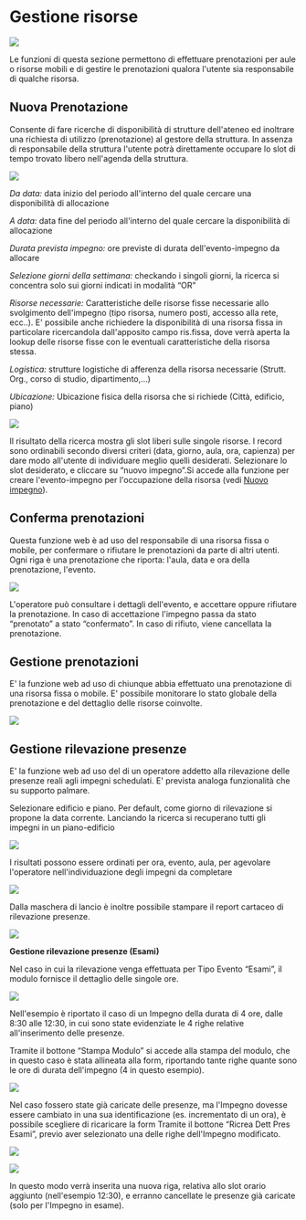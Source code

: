 ﻿
# Gestione risorse

![](uploads/images/up_manual_20100303_130303.png)

Le funzioni di questa sezione permettono di effettuare prenotazioni per aule o risorse mobili e di gestire le prenotazioni qualora l'utente sia responsabile di qualche risorsa.

## Nuova Prenotazione
Consente di fare ricerche di disponibilità di strutture dell'ateneo ed inoltrare una richiesta di utilizzo (prenotazione) al gestore della struttura. In assenza di responsabile della struttura l'utente potrà direttamente occupare lo slot di tempo trovato libero nell'agenda della struttura.

![](uploads/images/up_manual_20100303_130600.png)

_Da data:_ data inizio del periodo all'interno del quale cercare una disponibilità di allocazione  

_A data:_ data fine del periodo all'interno del quale cercare la disponibilità di allocazione  

_Durata prevista impegno:_ ore previste di durata dell'evento-impegno da allocare  

_Selezione giorni della settimana:_ checkando i singoli giorni, la ricerca si concentra solo sui giorni indicati in modalità “OR”  

_Risorse necessarie:_ Caratteristiche delle risorse fisse necessarie allo svolgimento dell'impegno (tipo risorsa, numero posti, accesso alla rete, ecc..).
E' possibile anche richiedere la disponibilità di una risorsa fissa in particolare ricercandola dall'apposito campo ris.fissa, dove verrà aperta la lookup delle risorse fisse con le eventuali caratteristiche della risorsa stessa.  

_Logistica:_ strutture logistiche di afferenza della risorsa necessarie (Strutt. Org., corso di studio, dipartimento,…)  

_Ubicazione:_ Ubicazione fisica della risorsa che si richiede (Città, edificio, piano)  


![](uploads/images/up_manual_20100303_132425.png)


Il risultato della ricerca mostra gli slot liberi sulle singole risorse. I record sono ordinabili secondo diversi criteri (data, giorno, aula, ora, capienza) per dare modo all'utente di individuare meglio quelli desiderati.
Selezionare lo slot desiderato, e cliccare su “nuovo impegno”.Si accede alla funzione per creare l'evento-impegno per l'occupazione della risorsa (vedi  [Nuovo impegno](up_web_Calendari.ashx.md#Nuovo_Impegno_2)).

## Conferma prenotazioni
Questa funzione web è ad uso del responsabile di una risorsa fissa o mobile, per confermare o rifiutare le prenotazioni da parte di altri utenti. Ogni riga è una prenotazione che riporta: l'aula, data e ora della prenotazione, l'evento.

![](uploads/images/up_manual_20100303_180655.png)

L'operatore può consultare i dettagli dell'evento, e accettare oppure rifiutare la prenotazione. In caso di accettazione l'impegno passa da stato “prenotato” a stato “confermato”. In caso di rifiuto, viene cancellata la prenotazione.



## Gestione prenotazioni
E' la funzione web ad uso di chiunque abbia effettuato una prenotazione di una risorsa fissa o mobile. E' possibile monitorare lo stato globale della prenotazione e del dettaglio
delle risorse coinvolte.

![](uploads/images/up_manual_20100303_180557.png)


## Gestione rilevazione presenze
E' la funzione web ad uso del di un operatore addetto alla rilevazione delle presenze reali agli impegni schedulati. E' prevista analoga funzionalità che su supporto palmare.

Selezionare edificio e piano. Per default, come giorno di rilevazione si propone la data corrente. Lanciando la ricerca si recuperano tutti gli impegni in un piano-edificio

![](uploads/images/up_manual_20100303_171655.png)

I risultati possono essere ordinati per ora, evento, aula, per agevolare l'operatore nell'individuazione degli impegni da completare

![](uploads/images/up_manual_20100303_171743.png)


Dalla maschera di lancio è inoltre possibile stampare il report cartaceo di rilevazione presenze.

![](uploads/images/up_manual_20100303_171755.png)


**Gestione rilevazione presenze (Esami)**  

Nel caso in cui la rilevazione venga effettuata per Tipo Evento “Esami”, il modulo fornisce il dettaglio delle singole ore.

![](uploads/images/up_manual_20100303_171802.png)

Nell'esempio è riportato il caso di un Impegno della durata di 4 ore, dalle 8:30 alle 12:30, in cui sono state evidenziate le 4 righe relative all'inserimento delle presenze.

Tramite il bottone “Stampa Modulo” si accede alla stampa del modulo, che in questo caso è stata allineata alla form, riportando tante righe quante sono le ore di durata dell'impegno (4 in questo esempio).  

![](uploads/images/up_manual_20100303_171809.png)


Nel caso fossero state già caricate delle presenze, ma l'Impegno dovesse essere cambiato in una sua identificazione (es. incrementato di un ora), è possibile scegliere di ricaricare la form Tramite il bottone “Ricrea Dett Pres Esami”, previo aver selezionato una delle righe dell'Impegno modificato.

![](uploads/images/up_manual_20100303_171816.png)

![](uploads/images/up_manual_20100303_171823.png)

In questo modo verrà inserita una nuova riga, relativa allo slot orario aggiunto (nell'esempio 12:30), e erranno cancellate le presenze già caricate (solo per l'Impegno in esame).  
 
